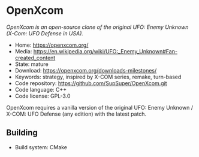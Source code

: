 # OpenXcom

_OpenXcom is an open-source clone of the original UFO: Enemy Unknown (X-Com: UFO Defense in USA)._

- Home: https://openxcom.org/
- Media: <https://en.wikipedia.org/wiki/UFO:_Enemy_Unknown#Fan-created_content>
- State: mature
- Download: https://openxcom.org/downloads-milestones/
- Keywords: strategy, inspired by X-COM series, remake, turn-based
- Code repository: https://github.com/SupSuper/OpenXcom.git
- Code language: C++
- Code license: GPL-3.0

OpenXcom requires a vanilla version of the original UFO: Enemy Unknown / X-COM: UFO Defense (any edition) with the latest patch.

## Building

- Build system: CMake

